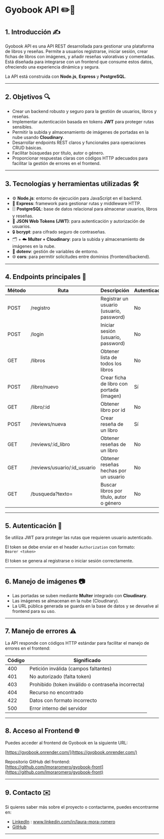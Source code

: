 # Gyobook API ✏️📖

## 1. Introducción ✍️

Gyobook API es una API REST desarrollada para gestionar una plataforma de libros y reseñas. Permite a usuarios registrarse, iniciar sesión, crear fichas de libros con imágenes, y añadir reseñas valorativas y comentadas. Está diseñada para integrarse con un frontend que consume estos datos, ofreciendo una experiencia dinámica y segura. 

La API está construida con **Node.js**, **Express** y **PostgreSQL**.

---

## 2. Objetivos 🔍

- Crear un backend robusto y seguro para la gestión de usuarios, libros y reseñas.
- Implementar autenticación basada en tokens **JWT** para proteger rutas sensibles.
- Permitir la subida y almacenamiento de imágenes de portadas en la nube usando **Cloudinary**.
- Desarrollar endpoints REST claros y funcionales para operaciones CRUD básicas.
- Facilitar búsquedas por título, autor o género.
- Proporcionar respuestas claras con códigos HTTP adecuados para facilitar la gestión de errores en el frontend.

---

## 3. Tecnologías y herramientas utilizadas 🛠️

- ⚙️ **Node.js**: entorno de ejecución para JavaScript en el backend.  
- 🚂 **Express**: framework para gestionar rutas y middleware HTTP.  
- 🗄️ **PostgreSQL**: base de datos relacional para almacenar usuarios, libros y reseñas.  
- 🔐 **JSON Web Tokens (JWT)**: para autenticación y autorización de usuarios.  
- 🔒 **bcrypt**: para cifrado seguro de contraseñas.  
- 🗂️ + ☁️ **Multer + Cloudinary**: para la subida y almacenamiento de imágenes en la nube.  
- 🔧 **dotenv**: gestión de variables de entorno.  
- 🌐 **cors**: para permitir solicitudes entre dominios (frontend/backend).  


---

## 4. Endpoints principales 🚀

| Método | Ruta                      | Descripción                              | Autenticación |
|--------|---------------------------|----------------------------------------|--------------|
| POST   | /registro                 | Registrar un usuario (usuario, password) | No           |
| POST   | /login                    | Iniciar sesión (usuario, password)      | No           |
| GET    | /libros                   | Obtener lista de todos los libros        | No           |
| POST   | /libro/nuevo              | Crear ficha de libro con portada (imagen) | Sí           |
| GET    | /libro/:id                | Obtener libro por id                      | No           |
| POST   | /reviews/nueva            | Crear reseña de un libro                  | Sí           |
| GET    | /reviews/:id_libro        | Obtener reseñas de un libro               | No           |
| GET    | /reviews/usuario/:id_usuario | Obtener reseñas hechas por un usuario | No           |
| GET    | /busqueda?texto=          | Buscar libros por título, autor o género | No           |

---

## 5. Autenticación 🔐

Se utiliza JWT para proteger las rutas que requieren usuario autenticado.

El token se debe enviar en el header `Authorization` con formato:  
`Bearer <token>`

El token se genera al registrarse o iniciar sesión correctamente.

---

## 6. Manejo de imágenes 📷

- Las portadas se suben mediante **Multer** integrado con **Cloudinary**.  
- Las imágenes se almacenan en la nube (Cloudinary).  
- La URL pública generada se guarda en la base de datos y se devuelve al frontend para su uso.

---

## 7. Manejo de errores ⚠️

La API responde con códigos HTTP estándar para facilitar el manejo de errores en el frontend:

| Código | Significado                                |
|--------|-------------------------------------------|
| 400    | Petición inválida (campos faltantes)      |
| 401    | No autorizado (falta token)                |
| 403    | Prohibido (token inválido o contraseña incorrecta) |
| 404    | Recurso no encontrado                      |
| 422    | Datos con formato incorrecto               |
| 500    | Error interno del servidor                 |


---

## 8. Acceso al Frontend 🌐

Puedes acceder al frontend de Gyobook en la siguiente URL:

[https://gyobook.onrender.com/](https://gyobook.onrender.com/)

Repositorio GitHub del frontend:  
[https://github.com/lmoraromero/gyobook-front](https://github.com/lmoraromero/gyobook-front)

---

## 9. Contacto ✉️

Si quieres saber más sobre el proyecto o contactarme, puedes encontrarme en:

- [LinkedIn](www.linkedin.com/in/laura-mora-romero) : www.linkedin.com/in/laura-mora-romero
- [GitHub](https://github.com/lmoraromero)

---





